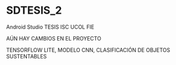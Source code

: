 # SDTESIS_2
Android Studio TESIS ISC UCOL FIE

AÚN HAY CAMBIOS EN EL PROYECTO

TENSORFLOW LITE, MODELO CNN, CLASIFICACIÓN DE OBJETOS SUSTENTABLES
